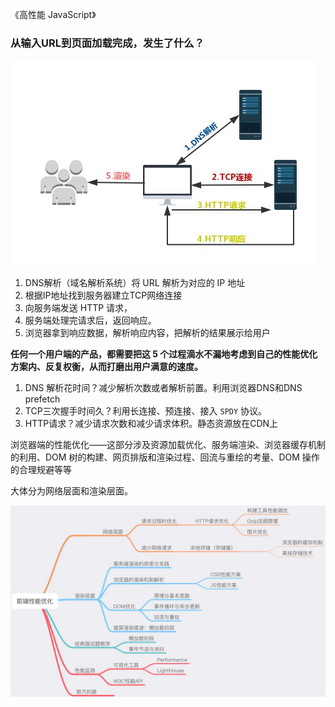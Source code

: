 《高性能 JavaScript》

### 从输入URL到页面加载完成，发生了什么？

![脑图](.\img\2.jpg)

1. DNS解析（域名解析系统）将 URL 解析为对应的 IP 地址
2. 根据IP地址找到服务器建立TCP网络连接
3. 向服务端发送 HTTP 请求，
4. 服务端处理完请求后，返回响应。
5. 浏览器拿到响应数据，解析响应内容，把解析的结果展示给用户

**任何一个用户端的产品，都需要把这 5 个过程滴水不漏地考虑到自己的性能优化方案内、反复权衡，从而打磨出用户满意的速度。**

1. DNS 解析花时间？减少解析次数或者解析前置。利用浏览器DNS和DNS prefetch
2. TCP三次握手时间久？利用长连接、预连接、接入 `SPDY` 协议。
3. HTTP请求？减少请求次数和减少请求体积。静态资源放在CDN上

浏览器端的性能优化——这部分涉及资源加载优化、服务端渲染、浏览器缓存机制的利用、DOM 树的构建、网页排版和渲染过程、回流与重绘的考量、DOM 操作的合理规避等等

大体分为网络层面和渲染层面。

![脑图](.\img\1.jpg)
















